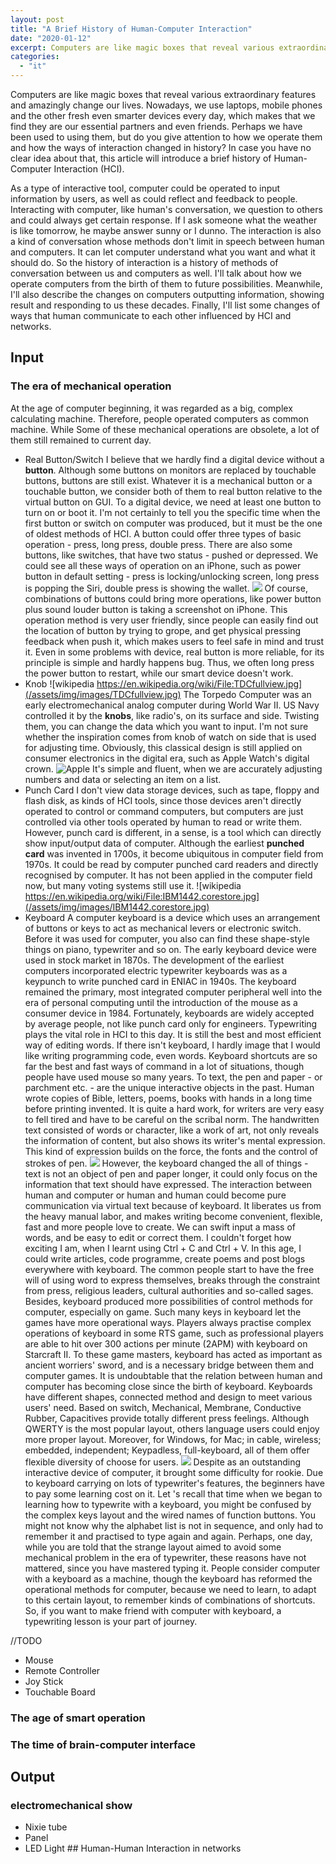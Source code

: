 ```yaml
---
layout: post
title: "A Brief History of Human-Computer Interaction"
date: "2020-01-12"
excerpt: Computers are like magic boxes that reveal various extraordinary features and amazingly change our lives. Nowadays, we use laptops, mobile phones and the other fresh even smarter devices every day, which makes that we find they are our essential partners and even friends. Perhaps we have been used to using them, but do you give attention to how we operate them and how the ways of interaction changed in history? In case you have no clear idea about that, this article will introduce a brief history of Human-Computer Interaction (HCI).
categories: 
  - "it"
---
```


Computers are like magic boxes that reveal various extraordinary features and amazingly change our lives. Nowadays, we use laptops, mobile phones and the other fresh even smarter devices every day, which makes that we find they are our essential partners and even friends. Perhaps we have been used to using them, but do you give attention to how we operate them and how the ways of interaction changed in history? In case you have no clear idea about that, this article will introduce a brief history of Human-Computer Interaction (HCI).

As a type of interactive tool, computer could be operated to input information by users, as well as could reflect and feedback to people. Interacting with computer, like human's conversation, we question to others and could always get certain response. If I ask someone what the weather is like tomorrow, he maybe answer sunny or I dunno. The interaction is also a kind of conversation whose methods don't limit in speech between human and computers. It can let computer understand what you want and what it should do. So the history of interaction is a history of methods of conversation between us and computers as well. I'll talk about how we operate computers from the birth of them to future possibilities. Meanwhile, I'll also describe the changes on computers outputting information, showing result and responding to us these decades. Finally, I'll list some changes of ways that human communicate to each other influenced by HCI and networks.

## Input

### The era of mechanical operation

At the age of computer beginning, it was regarded as a big, complex calculating machine. Therefore, people operated computers as common machine. While Some of these mechanical operations are obsolete, a lot of them still remained to current day.

- Real Button/Switch I believe that we hardly find a digital device without a **button**. Although some buttons on monitors are replaced by touchable buttons, buttons are still exist. Whatever it is a mechanical button or a touchable button, we consider both of them to real button relative to the virtual button on GUI. To a digital device, we need at least one button to turn on or boot it. I'm not certainly to tell you the specific time when the first button or switch on computer was produced, but it must be the one of oldest methods of HCI. A button could offer three types of basic operation - press, long press, double press. There are also some buttons, like switches, that have two status - pushed or depressed. We could see all these ways of operation on an iPhone, such as power button in default setting - press is locking/unlocking screen, long press is popping the Siri, double press is showing the wallet. ![](/assets/img/images/iPhone-11-Power-Off.jpg) Of course, combinations of buttons could bring more operations, like power button plus sound louder button is taking a screenshot on iPhone. This operation method is very user friendly, since people can easily find out the location of button by trying to grope, and get physical pressing feedback when push it, which makes users to feel safe in mind and trust it. Even in some problems with device, real button is more reliable, for its principle is simple and hardly happens bug. Thus, we often long press the power button to restart, while our smart device doesn't work.
- Knob ![wikipedia https://en.wikipedia.org/wiki/File:TDCfullview.jpg](/assets/img/images/TDCfullview.jpg) The Torpedo Computer was an early electromechanical analog computer during World War II. US Navy controlled it by the **knobs**, like radio's, on its surface and side. Twisting them, you can change the data which you want to input. I'm not sure whether the inspiration comes from knob of watch on side that is used for adjusting time. Obviously, this classical design is still applied on consumer electronics in the digital era, such as Apple Watch's digital crown. ![Apple](/assets/img/images/42-alu-space-sport-black-nc-s3-grid.jpeg) It's simple and fluent, when we are accurately adjusting numbers and data or selecting an item on a list.
- Punch Card I don't view data storage devices, such as tape, floppy and flash disk, as kinds of HCI tools, since those devices aren't directly operated to control or command computers, but computers are just controlled via other tools operated by human to read or write them. However, punch card is different, in a sense, is a tool which can directly show input/output data of computer. Although the earliest **punched card** was invented in 1700s, it become ubiquitous in computer field from 1970s. It could be read by computer punched card readers and directly recognised by computer. It has not been applied in the computer field now, but many voting systems still use it. ![wikipedia https://en.wikipedia.org/wiki/File:IBM1442.corestore.jpg](/assets/img/images/IBM1442.corestore.jpg)
- Keyboard A computer keyboard is a device which uses an arrangement of buttons or keys to act as mechanical levers or electronic switch. Before it was used for computer, you also can find these shape-style things on piano, typewriter and so on. The early keyboard device were used in stock market in 1870s. The development of the earliest computers incorporated electric typewriter keyboards was as a keypunch to write punched card in ENIAC in 1940s. The keyboard remained the primary, most integrated computer peripheral well into the era of personal computing until the introduction of the mouse as a consumer device in 1984. Fortunately, keyboards are widely accepted by average people, not like punch card only for engineers. Typewriting plays the vital role in HCI to this day. It is still the best and most efficient way of editing words. If there isn't keyboard, I hardly image that I would like writing programming code, even words. Keyboard shortcuts are so far the best and fast ways of command in a lot of situations, though people have used mouse so many years. To text, the pen and paper - or parchment etc. - are the unique interactive objects in the past. Human wrote copies of Bible, letters, poems, books with hands in a long time before printing invented. It is quite a hard work, for writers are very easy to fell tired and have to be careful on the scribal norm. The handwritten text consisted of words or character, like a work of art, not only reveals the information of content, but also shows its writer's mental expression. This kind of expression builds on the force, the fonts and the control of strokes of pen. ![](/assets/img/images/20160419120929.jpg) However, the keyboard changed the all of things - text is not an object of pen and paper longer, it could only focus on the information that text should have expressed. The interaction between human and computer or human and human could become pure communication via virtual text because of keyboard. It liberates us from the heavy manual labor, and makes writing become convenient, flexible, fast and more people love to create. We can swift input a mass of words, and be easy to edit or correct them. I couldn't forget how exciting I am, when I learnt using Ctrl + C and Ctrl + V. In this age, I could write articles, code programme, create poems and post blogs everywhere with keyboard. The common people start to have the free will of using word to express themselves, breaks through the constraint from press, religious leaders, cultural authorities and so-called sages. Besides, keyboard produced more possibilities of control methods for computer, especially on game. Such many keys in keyboard let the games have more operational ways. Players always practise complex operations of keyboard in some RTS game, such as professional players are able to hit over 300 actions per minute (2APM) with keyboard on Starcraft II. To these game masters, keyboard has acted as important as ancient worriers' sword, and is a necessary bridge between them and computer games. It is undoubtable that the relation between human and computer has becoming close since the birth of keyboard. Keyboards have different shapes, connected method and design to meet various users' need. Based on switch, Mechanical, Membrane, Conductive Rubber, Capacitives provide totally different press feelings. Although QWERTY is the most popular layout, others language users could enjoy more proper layout. Moreover, for Windows, for Mac; in cable, wireless; embedded, independent; Keypadless, full-keyboard, all of them offer flexible diversity of choose for users. ![](/assets/img/images/Dell_L100_keyboard.jpg) Despite as an outstanding interactive device of computer, it brought some difficulty for rookie. Due to keyboard carrying on lots of typewriter's features, the beginners have to pay some learning cost on it. Let 's recall that time when we began to learning how to typewrite with a keyboard, you might be confused by the complex keys layout and the wired names of function buttons. You might not know why the alphabet list is not in sequence, and only had to remember it and practised to type again and again. Perhaps, one day, while you are told that the strange layout aimed to avoid some mechanical problem in the era of typewriter, these reasons have not mattered, since you have mastered typing it. People consider computer with a keyboard as a machine, though the keyboard has reformed the operational methods for computer, because we need to learn, to adapt to this certain layout, to remember kinds of combinations of shortcuts. So, if you want to make friend with computer with keyboard, a typewriting lesson is your part of journey.

//TODO

- Mouse
- Remote Controller
- Joy Stick
- Touchable Board

### The age of smart operation

### The time of brain-computer interface

## Output

### electromechanical show

- Nixie tube
- Panel
- LED Light ## Human-Human Interaction in networks
